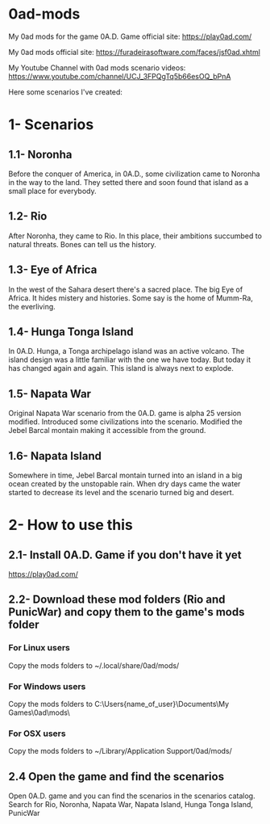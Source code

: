 # 0ad-mods
My 0ad mods for the game 0A.D.
Game official site: https://play0ad.com/

My 0ad mods official site: https://furadeirasoftware.com/faces/jsf0ad.xhtml


My Youtube Channel with 0ad mods scenario videos: https://www.youtube.com/channel/UCJ_3FPQgTq5b66esOQ_bPnA

Here some scenarios I've created:

# 1- Scenarios
## 1.1- Noronha
Before the conquer of America, in 0A.D., some civilization came to Noronha in the way to the land. They setted there and soon found that island as a small place for everybody.

## 1.2- Rio
After Noronha, they came to Rio. In this place, their ambitions succumbed to natural threats. Bones can tell us the history.

## 1.3- Eye of Africa
In the west of the Sahara desert there's a sacred place. The big Eye of Africa. It hides mistery and histories. Some say is the home of Mumm-Ra, the everliving.

## 1.4- Hunga Tonga Island
In 0A.D. Hunga, a Tonga archipelago island was an active volcano. The island design was a little familiar with the one we have today. But today it has changed again and again. This island is always next to explode.

## 1.5- Napata War
Original Napata War scenario from the 0A.D. game is alpha 25 version modified.
Introduced some civilizations into the scenario. Modified the Jebel Barcal montain making it accessible from the ground.

## 1.6- Napata Island
Somewhere in time, Jebel Barcal montain turned into an island in a big ocean created by the unstopable rain. When dry days came the water started to decrease its level and the scenario turned big and desert.

# 2- How to use this
## 2.1- Install 0A.D. Game if you don't have it yet
https://play0ad.com/
## 2.2- Download these mod folders (Rio and PunicWar) and copy them to the game's mods folder
### For Linux users
Copy the mods folders to ~/.local/share/0ad/mods/
### For Windows users
Copy the mods folders to C:\Users\{name_of_user}\Documents\My Games\0ad\mods\
### For OSX users
Copy the mods folders to ~/Library/Application﻿ Support/0ad/mods/
## 2.4 Open the game and find the scenarios
Open 0A.D. game and you can find the scenarios in the scenarios catalog.
Search for Rio, Noronha, Napata War, Napata Island, Hunga Tonga Island, PunicWar

